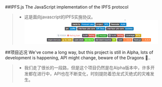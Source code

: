 ##IPFS.js
 The JavaScript implementation of the IPFS protocol
>* 这是面向javascript的IPFS实施协议。
![](/assets/QQ图片20180113150445.png)

##项目近况
We've come a long way, but this project is still in Alpha, lots of development is happening, API might change, beware of the Dragons :dragon:..

>* 我们走了很长的一段路，但是这个项目仍然是在Alpha版本中，许多开发都在进行中，API也在不断变化，时刻提防着恐龙式灭绝式的灾难发生。
